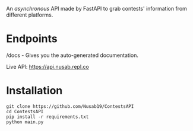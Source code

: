 
An *asynchronous* API made by FastAPI to grab contests' information from different platforms.

# Endpoints
/docs - Gives you the auto-generated documentation.


Live API: https://api.nusab.repl.co


# Installation

```
git clone https://github.com/Nusab19/ContestsAPI
cd ContestsAPI
pip install -r requirements.txt
python main.py
```
